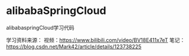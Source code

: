 # alibabaSpringCloud
alibabaspringCloud学习代码

学习资料来源：
视频：https://www.bilibili.com/video/BV18E411x7eT
笔记：https://blog.csdn.net/Mark42/article/details/123738225
